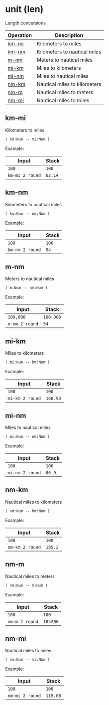 # unit (len)

<!-- eval: use unit -->

Length conversions

<!-- index -->

| Operation               | Description
|-------------------------|-----------------------
| [km-mi](#km-mi)         | Kilometers to miles
| [km-nm](#km-nm)         | Kilometers to nautical miles
| [m-nm](#m-nm)           | Meters to nautical miles
| [mi-km](#mi-km)         | Miles to kilometers
| [mi-nm](#mi-nm)         | Miles to nautical miles
| [nm-km](#nm-km)         | Nautical miles to kilometers
| [nm-m](#nm-m)           | Nautical miles to meters
| [nm-mi](#nm-mi)         | Nautical miles to miles


## km-mi

Kilometers to miles

    ( km:Num -- mi:Num )

Example:

<!-- test: km-mi -->

| Input            | Stack
|------------------|-------------
| `100`            | `100`
| `km-mi 2 round`  | `62.14`


## km-nm

Kilometers to nautical miles

    ( km:Num -- nm:Num )

Example:

<!-- test: km-nm -->

| Input            | Stack
|------------------|-------------
| `100`            | `100`
| `km-nm 2 round`  | `54`


## m-nm

Meters to nautical miles

    ( m:Num -- nm:Num )

Example:

<!-- test: m-nm -->

| Input            | Stack
|------------------|-------------
| `100,000`        | `100,000`
| `m-nm 2 round`   | `54`


## mi-km

Miles to kilometers

    ( mi:Num -- km:Num )

Example:

<!-- test: mi-km -->

| Input            | Stack
|------------------|-------------
| `100`            | `100`
| `mi-km 2 round`  | `160.93`


## mi-nm

Miles to nautical miles

    ( mi:Num -- nm:Num )

Example:

<!-- test: mi-nm -->

| Input            | Stack
|------------------|-------------
| `100`            | `100`
| `mi-nm 2 round`  | `86.9`


## nm-km

Nautical miles to kilometers

    ( nm:Num -- km:Num )

Example:

<!-- test: nm-km -->

| Input            | Stack
|------------------|-------------
| `100`            | `100`
| `nm-km 2 round`  | `185.2`


## nm-m

Nautical miles to meters

    ( nm:Num -- m:Num )

Example:

<!-- test: nm-m -->

| Input            | Stack
|------------------|-------------
| `100`            | `100`
| `nm-m 2 round`   | `185200`


## nm-mi

Nautical miles to miles

    ( nm:Num -- mi:Num )

Example:

<!-- test: nm-mi -->

| Input            | Stack
|------------------|-------------
| `100`            | `100`
| `nm-mi 2 round`  | `115.08`